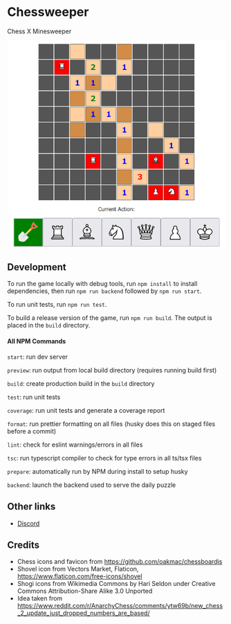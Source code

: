 # Chessweeper

Chess X Minesweeper

![Preview](.github/preview.png)

## Development

To run the game locally with debug tools, run `npm install` to install dependencies, then run `npm run backend` followed by `npm run start`.

To run unit tests, run `npm run test`.

To build a release version of the game, run `npm run build`. The output is placed in the `build` directory.

#### All NPM Commands

`start`: run dev server

`preview`: run output from local build directory (requires running build first)

`build`: create production build in the `build` directory

`test`: run unit tests

`coverage`: run unit tests and generate a coverage report

`format`: run prettier formatting on all files (husky does this on staged files before a commit)

`lint`: check for eslint warnings/errors in all files

`tsc`: run typescript compiler to check for type errors in all ts/tsx files

`prepare`: automatically run by NPM during install to setup husky

`backend`: launch the backend used to serve the daily puzzle

## Other links

- [Discord](https://discord.gg/VjJ95N2mV9)

## Credits

- Chess icons and favicon from https://github.com/oakmac/chessboardjs
- Shovel icon from Vectors Market, Flaticon, https://www.flaticon.com/free-icons/shovel
- Shogi icons from Wikimedia Commons by Hari Seldon under Creative Commons Attribution-Share Alike 3.0 Unported
- Idea taken from https://www.reddit.com/r/AnarchyChess/comments/ytw69b/new_chess_2_update_just_dropped_numbers_are_based/
